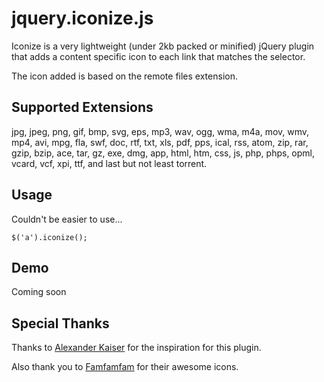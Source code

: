 jquery.iconize.js
=================

Iconize is a very lightweight (under 2kb packed or minified) jQuery plugin that adds a content specific icon to each link that matches the selector.

The icon added is based on the remote files extension.

Supported Extensions
--------------------

jpg, jpeg, png, gif, bmp, svg, eps, mp3, wav, ogg, wma, m4a, mov, wmv, mp4, avi, mpg, fla, swf, doc, rtf, txt, xls, pdf, pps, ical, rss, atom, zip, rar, gzip, bzip, ace, tar, gz, exe, dmg, app, html, htm, css, js, php, phps, opml, vcard, vcf, xpi, ttf, and last but not least torrent.

Usage
-----

Couldn't be easier to use...

    $('a').iconize();

Demo
----

Coming soon

Special Thanks
--------------

Thanks to [Alexander Kaiser](http://pooliestudios.com) for the inspiration for this plugin.

Also thank you to [Famfamfam](http://famfamfam.com) for their awesome icons.
